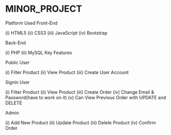# MINOR_PROJECT
Platform Used
Front-End

(i) HTML5
(ii) CSS3
(iii) JavaScript
(iv) Bootstrap

Back-End

(i) PHP
(ii) MySQL
Key Features


Public User

(i) Filter Product
(ii) View Product
(iii) Create User Account

Signin User

(i) Filter Product
(ii) View Product
(iii) Create Order
(iv) Change Email & Password(have to work on it)
(v) Can View Previous Order with UPDATE and DELETE

Admin

(i) Add New Product
(ii) Update Product
(iii) Delete Product
(iv) Confirm Order 
